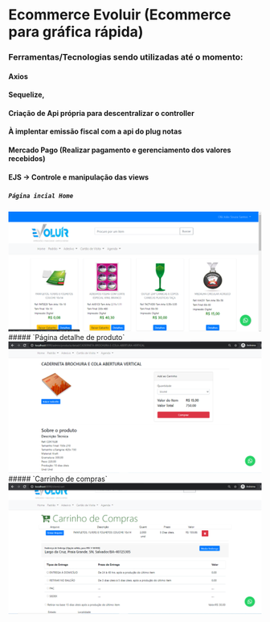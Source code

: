 # Ecommerce Evoluir (Ecommerce para gráfica rápida)
### Ferramentas/Tecnologias sendo utilizadas até o momento:
#### Axios
#### Sequelize,
#### Criação de Api própria para descentralizar o controller
#### À implentar emissão fiscal com a api do plug notas
#### Mercado Pago (Realizar pagamento e gerenciamento dos valores recebidos)
#### EJS -> Controle e manipulação das views

##### `Página incial Home`
<img src = "https://github.com/Hermogenes00/Ecommerce_Evoluir/blob/master/public/images/ecommerce/print.png?raw=true"/>
##### `Página detalhe de produto`
<img src = "https://github.com/Hermogenes00/Ecommerce_Evoluir/blob/master/public/images/ecommerce/print2.png?raw=true"/>
##### `Carrinho de compras`
<img src ="https://github.com/Hermogenes00/Ecommerce_Evoluir/blob/master/public/images/ecommerce/print3.png?raw=true"/>
